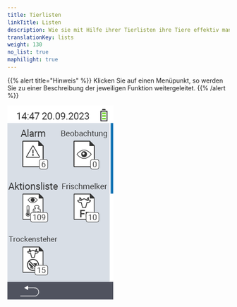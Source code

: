 ```yaml
---
title: Tierlisten
linkTitle: Listen
description: Wie sie mit Hilfe ihrer Tierlisten ihre Tiere effektiv managen.
translationKey: lists
weight: 130
no_list: true
maphilight: true
---
```

{{% alert title="Hinweis" %}}
Klicken Sie auf einen Menüpunkt, so werden Sie zu einer Beschreibung der jeweiligen Funktion weitergeleitet.
{{% /alert %}}

<img src="bilder/listen.png" alt="VitalControl Listen" title="Listen" usemap="#workmap" class="maphilight">

<map name="workmap">
  <area shape="rect" coords="3,40,116,160" alt="Alarm" title="Sehen Sie ihre Alarmliste ein&#10;Mausklick: zur Dokumentation" href="/docs/listen/alarm/">
  <area shape="rect" coords="3,160,116,280" alt="Aktionsliste" title="Sehen Sie ihre Aktionsliste ein&#10;Mausklick: zur Dokumentation" href="/docs/listen/aktion/">
  <area shape="rect" coords="3,280,116,399" alt="Trockensteherliste" title="Sehen Sie ihre Trockensteherliste ein&#10;Mausklick: zur Dokumentation" href="/docs/listen/trockensteher/">

  <area shape="rect" coords="116,40,230,160" alt="Beobachtungsliste" title="Sehen Sie ihre Beobachtungsliste ein&#10;Mausklick: zur Dokumentation" href="/docs/listen/beobachtung/">
  <area shape="rect" coords="116,160,230,280" alt="Frischmelkerliste" title="Sehen Sie ihre Frischmelkerliste ein&#10;Mausklick: zur Dokumentation" href="/docs/listen/frischmelkerliste/">
</map>
